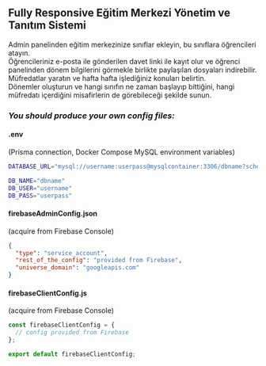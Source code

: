 ## Fully Responsive Eğitim Merkezi Yönetim ve Tanıtım Sistemi  
  
Admin panelinden eğitim merkezinize sınıflar ekleyin, bu sınıflara öğrencileri atayın.  
Öğrencileriniz e-posta ile gönderilen davet linki ile kayıt olur ve öğrenci panelinden dönem bilgilerini görmekle birlikte paylaşılan dosyaları indirebilir.  
Müfredatlar yaratın ve hafta hafta işlediğiniz konuları belirtin.  
Dönemler oluşturun ve hangi sınıfın ne zaman başlayıp bittiğini, hangi müfredatı içerdiğini misafirlerin de görebileceği şekilde sunun.  
  
### *You should produce your own config files:*  
#### .env
(Prisma connection, Docker Compose MySQL environment variables)  
``` sh
DATABASE_URL="mysql://username:userpass@mysqlcontainer:3306/dbname?schema=public"

DB_NAME="dbname"
DB_USER="username"
DB_PASS="userpass"
```
#### firebaseAdminConfig.json
(acquire from Firebase Console)  
``` json
{
  "type": "service_account",
  "rest_of_the_config": "provided from Firebase",
  "universe_domain": "googleapis.com"
}
```

#### firebaseClientConfig.js
(acquire from Firebase Console)  
``` js
const firebaseClientConfig = {
  // config provided from Firebase
};

export default firebaseClientConfig;
```
